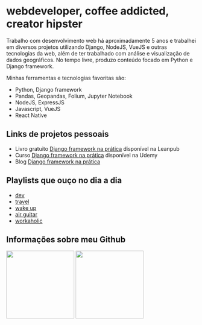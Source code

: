 # webdeveloper, coffee addicted, creator hipster

Trabalho com desenvolvimento web há aproximadamente 5 anos e trabalhei em diversos projetos utilizando Django, NodeJS, VueJS e outras tecnologias da web, além de ter trabalhado com análise e visualização de dados geográficos. No tempo livre, produzo conteúdo focado em Python e Django framework.


Minhas ferramentas e tecnologias favoritas são:

- Python, Django framework
- Pandas, Geopandas, Folium, Jupyter Notebook
- NodeJS, ExpressJS
- Javascript, VueJS
- React Native  

## Links de projetos pessoais

- Livro gratuito [Django framework na prática](https://bit.ly/3pR3Ong) disponível na Leanpub
- Curso [Django framework na prática](https://bit.ly/3uwIpmC) disponível na Udemy
- Blog [Django framework na prática](https://bit.ly/2Pn9OHQ)  

## Playlists que ouço no dia a dia

- [dev](https://open.spotify.com/playlist/22SW7vJu2XSrSfSXP8kckN?si=09qX4v7SQESOps6ip2ILAQ)
- [travel](https://open.spotify.com/playlist/5FsK70mHNVfi18HHVXhOgb?si=zzqTh3vETSmWI6oXLabv5g)
- [wake up](https://open.spotify.com/playlist/6T7P9Ny240mfEfhhoTEuVo?si=kJ8zV46_SaavgzTdhK17Fg)
- [air guitar](https://open.spotify.com/playlist/6dVmCdjkxbystaxsSMFGD0?si=l0xHKHPlSESHVbMHP3BzWw)
- [workaholic](https://open.spotify.com/playlist/4jOrfDd9hTy7PC0fcjEAeo?si=brsrDeLbR3y0-Gc7d2Dy-g)

## Informações sobre meu Github

<div>
<img height="180em" src="https://github-readme-stats.vercel.app/api?username=tchaguitos&show_icons=true&theme=tokyonight&include_all_commits=true&count_private=true&locale=pt-br"/>

<img height="180em" src="https://github-readme-stats.vercel.app/api/top-langs/?username=tchaguitos&layout=compact&locale=pt-br&show_icons=true&theme=tokyonight&&include_all_commits=true&count_private=true"/>    
</div>
